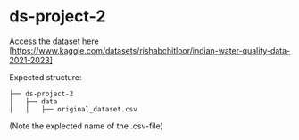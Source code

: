 # ds-project-2
Access the dataset here [https://www.kaggle.com/datasets/rishabchitloor/indian-water-quality-data-2021-2023]

Expected structure:
```
├── ds-project-2
│   ├── data
│   │   ├── original_dataset.csv
```
(Note the explected name of the .csv-file)

<!--- ## Instructions:
Fork the repo. The original dataset is included in folder ```data/``` and thus does not need to be downloaded.

Running the main script calls the following methods:
1. ```PrepareData()``` from ```data_preparation.py``` which cleans the original dataset and outputs ```cleaned_dataset.csv``` (which is used in the remaining modules).
2. ```ModelDataAndEvaluate()``` from ```data_modeling–and–model_evaluation.py```, which models a decision tree and evaluates the resuls.
3. ```ExploreData()``` from ```data_evaluation.py```, which saves 5 insightful visualizations to ```figures/data-exploration/``` folder.



 -->
